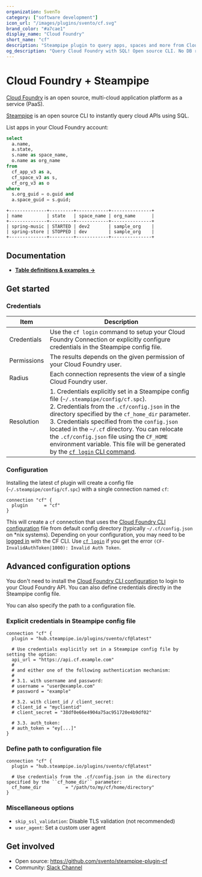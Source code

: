```yaml
---
organization: SvenTo
category: ["software development"]
icon_url: "/images/plugins/svento/cf.svg"
brand_color: "#a7cae1"
display_name: "Cloud Foundry"
short_name: "cf"
description: "Steampipe plugin to query apps, spaces and more from Cloud Foundry."
og_description: "Query Cloud Foundry with SQL! Open source CLI. No DB required."
---
```


# Cloud Foundry + Steampipe

[Cloud Foundry](https://www.cloudfoundry.org/)  is an open source, multi-cloud application platform as a service (PaaS).

[Steampipe](https://steampipe.io) is an open source CLI to instantly query cloud APIs using SQL.

List apps in your Cloud Foundry account:

```sql
select
  a.name,
  a.state,
  s.name as space_name,
  o.name as org_name
from
  cf_app_v3 as a,
  cf_space_v3 as s,
  cf_org_v3 as o
where
  s.org_guid = o.guid and 
  a.space_guid = s.guid;
```

```
+--------------+---------+------------+---------------+
| name         | state   | space_name | org_name      |
+--------------+---------+------------+---------------+
| spring-music | STARTED | dev2       | sample_org    |
| spring-store | STOPPED | dev        | sample_org    |
+--------------+---------+------------+---------------+
```

## Documentation

- **[Table definitions & examples →](https://github.com/SvenTo/steampipe-plugin-cf/tree/main/docs/tables)**

## Get started

### Credentials

| Item        | Description                                                                                                                                                                                                                                                                                                                                                                                                                                                                                                                 |
| ----------- | --------------------------------------------------------------------------------------------------------------------------------------------------------------------------------------------------------------------------------------------------------------------------------------------------------------------------------------------------------------------------------------------------------------------------------------------------------------------------------------------------------------------------- |
| Credentials | Use the `cf login` command to setup your Cloud Foundry Connection or explicitly configure credentials in the Steampipe config file.                                                                                                                                                                                                                                                                                                                                                                                         |
| Permissions | The results depends on the given permission of your Cloud Foundry user.                                                                                                                                                                                                                                                                                                                                                                                                                                                     |
| Radius      | Each connection represents the view of a single Cloud Foundry user.                                                                                                                                                                                                                                                                                                                                                                                                                                                         |
| Resolution  | 1. Credentials explicitly set in a Steampipe config file (`~/.steampipe/config/cf.spc`).<br />2. Credentials from the ``.cf/config.json`` in the directory specified by the ``cf_home_dir`` parameter.<br />3. Credentials specified from the ``config.json`` located in the ``~/.cf`` directory. You can relocate the ``.cf/config.json`` file using the ``CF_HOME`` environment variable. This file will be generated by the [``cf login`` CLI command](https://docs.cloudfoundry.org/cf-cli/getting-started.html#login). |

### Configuration

Installing the latest cf plugin will create a config file (`~/.steampipe/config/cf.spc`) with a single connection named `cf`:

```hcl
connection "cf" {
  plugin      = "cf"
}
```

This will create a `cf` connection that uses the [Cloud Foundry CLI configuration](https://docs.cloudfoundry.org/cf-cli/) file from default config directory (typically ``~/.cf/config.json`` on *nix systems). Depending on your configuration, you may need to be [logged in](https://docs.cloudfoundry.org/cf-cli/getting-started.html#login) with the CF CLI. Use [``cf login``](https://docs.cloudfoundry.org/cf-cli/getting-started.html#login) if you get the error ``(CF-InvalidAuthToken|1000): Invalid Auth Token``.

## Advanced configuration options

You don't need to install the [Cloud Foundry CLI configuration](https://docs.cloudfoundry.org/cf-cli/) to login to your Cloud Foundry API. You can also define credentials directly in the Steampipe config file.

You can also specify the path to a configuration file.

### Explicit credentials in Steampipe config file

```hcl
connection "cf" {
  plugin = "hub.steampipe.io/plugins/svento/cf@latest"

  # Use credentials explicitly set in a Steampipe config file by setting the option:
  api_url = "https://api.cf.example.com"
  # 
  # and either one of the following authentication mechanism:
  # 
  # 3.1. with username and password:
  # username = "user@example.com"
  # password = "example"

  # 3.2. with client_id / client_secret:
  # client_id = "myclientid"
  # client_secret = "38df0e66e4904a75ac951720e4b9df02"

  # 3.3. auth_token:
  # auth_token = "ey[...]"
}
```

### Define path to configuration file

```hcl
connection "cf" {
  plugin = "hub.steampipe.io/plugins/svento/cf@latest"

  # Use credentials from the .cf/config.json in the directory specified by the ``cf_home_dir`` parameter:
  cf_home_dir         = "/path/to/my/cf/home/directory"
}
```

### Miscellaneous options

*  ``skip_ssl_validation``: Disable TLS validation (not recommended)
*  ``user_agent``: Set a custom user agent

## Get involved

- Open source: https://github.com/svento/steampipe-plugin-cf
- Community: [Slack Channel](https://join.slack.com/t/steampipe/shared_invite/zt-oij778tv-lYyRTWOTMQYBVAbtPSWs3g)
